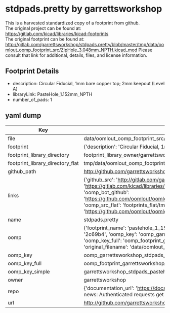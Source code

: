 # stdpads.pretty by garrettsworkshop  
This is a harvested standardized copy of a footprint from github.  
The original project can be found at:  
https://gitlab.com/kicad/libraries/kicad-footprints  
The original footprint can be found at:
http://gitlab.com/garrettsworkshop/stdpads.pretty/blob/master/tmp/data/oomlout_oomp_footprint_src/ZipHole_3.048mm_NPTH.kicad_mod
Please consult that link for additional, details, files, and license information.  
## Footprint Details
* description: Circular Fiducial, 1mm bare copper top; 2mm keepout (Level A)  
* libraryLink: PasteHole_1.152mm_NPTH  
* number_of_pads: 1  
## yaml dump  
| Key | Value |  
| --- | --- |  
| file | data/oomlout_oomp_footprint_src/stdpads.pretty/PasteHole_1.152mm_NPTH.kicad_mod |  
| footprint | {'description': 'Circular Fiducial, 1mm bare copper top; 2mm keepout (Level A)', 'libraryLink': 'PasteHole_1.152mm_NPTH', 'number_of_pads': 1} |  
| footprint_library_directory | footprint_library_owner/garrettsworkshop_stdpads.pretty |  
| footprint_library_directory_flat | tmp/data/oomlout_oomp_footprint_src/footprints_flat/garrettsworkshop_stdpads_pastehole_1_152mm_npth/working |  
| github_path | http://github.com/garrettsworkshop/stdpads.pretty/blob/master/tmp/data/oomlout_oomp_footprint_src/PasteHole_1.152mm_NPTH.kicad_mod |  
| links | {'github_src': 'http://gitlab.com/garrettsworkshop/stdpads.pretty/blob/master/tmp/data/oomlout_oomp_footprint_src/ZipHole_3.048mm_NPTH.kicad_mod', 'github_src_repo': 'https://gitlab.com/kicad/libraries/kicad-footprints', 'oomp_bot': 'tmp/data/oomlout_oomp_footprint_src/footprints/garrettsworkshop_stdpads_pastehole_1_152mm_npth/working', 'oomp_bot_github': 'https://github.com/oomlout/oomlout_oomp_footprint_bot/tree/main/tmp/data/oomlout_oomp_footprint_src/footprints/garrettsworkshop_stdpads_pastehole_1_152mm_npth/working', 'oomp_src_flat': 'footprints_flat/tmp/data/oomlout_oomp_footprint_src/footprints_flat/garrettsworkshop_stdpads_pastehole_1_152mm_npth/working', 'oomp_src_flat_github': 'https://github.com/oomlout/oomlout_oomp_footprint_src/tree/main/tmp/data/oomlout_oomp_footprint_src/footprints_flat/garrettsworkshop_stdpads_pastehole_1_152mm_npth/working'} |  
| name | stdpads.pretty |  
| oomp | {'footprint_name': 'pastehole_1_152mm_npth', 'library_name': 'stdpads', 'md5': '2c69b436e385515ac1cad074d7d70967', 'md5_10': '2c69b436e3', 'md5_5': '2c69b', 'md5_6': '2c69b4', 'oomp_key': 'oomp_garrettsworkshop_stdpads_pastehole_1_152mm_npth', 'oomp_key_extra': 'oomp_footprint_garrettsworkshop_stdpads_pastehole_1_152mm_npth', 'oomp_key_full': 'oomp_footprint_garrettsworkshop_stdpads_pastehole_1_152mm_npth_2c69b4', 'oomp_key_simple': 'garrettsworkshop_stdpads_pastehole_1_152mm_npth', 'original_filename': 'data/oomlout_oomp_footprint_src/stdpads.pretty/PasteHole_1.152mm_NPTH.kicad_mod', 'owner_name': 'garrettsworkshop'} |  
| oomp_key | oomp_garrettsworkshop_stdpads_pastehole_1_152mm_npth |  
| oomp_key_full | oomp_footprint_garrettsworkshop_stdpads_pastehole_1_152mm_npth |  
| oomp_key_simple | garrettsworkshop_stdpads_pastehole_1_152mm_npth |  
| owner | garrettsworkshop |  
| repo | {'documentation_url': 'https://docs.github.com/rest/overview/resources-in-the-rest-api#rate-limiting', 'message': "API rate limit exceeded for 84.66.142.224. (But here's the good news: Authenticated requests get a higher rate limit. Check out the documentation for more details.)"} |  
| url | http://github.com/garrettsworkshop/stdpads.pretty |  

